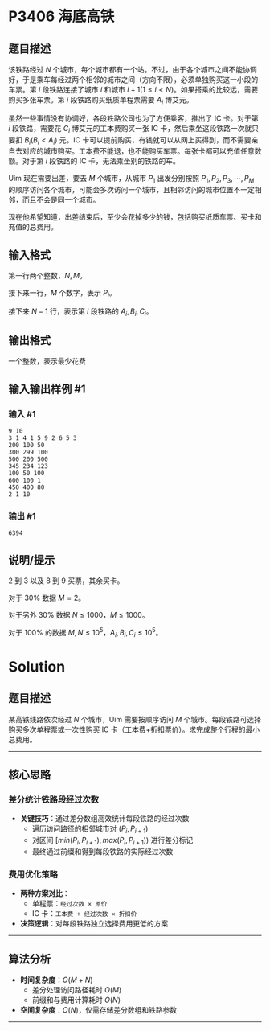 # P3406 海底高铁

## 题目描述

该铁路经过 $N$ 个城市，每个城市都有一个站。不过，由于各个城市之间不能协调好，于是乘车每经过两个相邻的城市之间（方向不限），必须单独购买这一小段的车票。第 $i$ 段铁路连接了城市 $i$ 和城市 $i+1(1\leq i<N)$。如果搭乘的比较远，需要购买多张车票。第 $i$ 段铁路购买纸质单程票需要 $A_i$ 博艾元。

虽然一些事情没有协调好，各段铁路公司也为了方便乘客，推出了 IC 卡。对于第 $i$ 段铁路，需要花 $C_i$ 博艾元的工本费购买一张 IC 卡，然后乘坐这段铁路一次就只要扣 $B_i(B_i<A_i)$ 元。IC 卡可以提前购买，有钱就可以从网上买得到，而不需要亲自去对应的城市购买。工本费不能退，也不能购买车票。每张卡都可以充值任意数额。对于第 $i$ 段铁路的 IC 卡，无法乘坐别的铁路的车。

Uim 现在需要出差，要去 $M$ 个城市，从城市 $P_1$ 出发分别按照 $P_1,P_2,P_3,\cdots,P_M$ 的顺序访问各个城市，可能会多次访问一个城市，且相邻访问的城市位置不一定相邻，而且不会是同一个城市。

现在他希望知道，出差结束后，至少会花掉多少的钱，包括购买纸质车票、买卡和充值的总费用。

## 输入格式

第一行两个整数，$N,M$。

接下来一行，$M$ 个数字，表示 $P_i$。

接下来 $N-1$ 行，表示第 $i$ 段铁路的 $A_i,B_i,C_i$。

## 输出格式

一个整数，表示最少花费

## 输入输出样例 #1

### 输入 #1

```
9 10
3 1 4 1 5 9 2 6 5 3
200 100 50
300 299 100
500 200 500
345 234 123
100 50 100
600 100 1
450 400 80
2 1 10
```

### 输出 #1

```
6394
```

## 说明/提示

$2$ 到 $3$ 以及 $8$ 到 $9$ 买票，其余买卡。

对于 $30\%$ 数据 $M=2$。

对于另外 $30\%$ 数据 $N\leq1000，M\leq1000$。

对于 $100\%$ 的数据 $M,N\leq 10^5，A_i,B_i,C_i\le10^5$。

# Solution
## 题目描述
某高铁线路依次经过 $N$ 个城市，Uim 需要按顺序访问 $M$ 个城市。每段铁路可选择购买多次单程票或一次性购买 IC 卡（工本费+折扣票价）。求完成整个行程的最小总费用。

---

## 核心思路
### 差分统计铁路段经过次数
- **关键技巧**：通过差分数组高效统计每段铁路的经过次数  
  - 遍历访问路径的相邻城市对 $(P_i, P_{i+1})$  
  - 对区间 $[min(P_i,P_{i+1}), max(P_i,P_{i+1}))$ 进行差分标记  
  - 最终通过前缀和得到每段铁路的实际经过次数

### 费用优化策略
- **两种方案对比**：  
  - 单程票：`经过次数 × 原价`  
  - IC 卡：`工本费 + 经过次数 × 折扣价`  
- **决策逻辑**：对每段铁路独立选择费用更低的方案

---

## 算法分析
- **时间复杂度**：$O(M + N)$  
  - 差分处理访问路径耗时 $O(M)$  
  - 前缀和与费用计算耗时 $O(N)$  
- **空间复杂度**：$O(N)$，仅需存储差分数组和铁路参数

---
